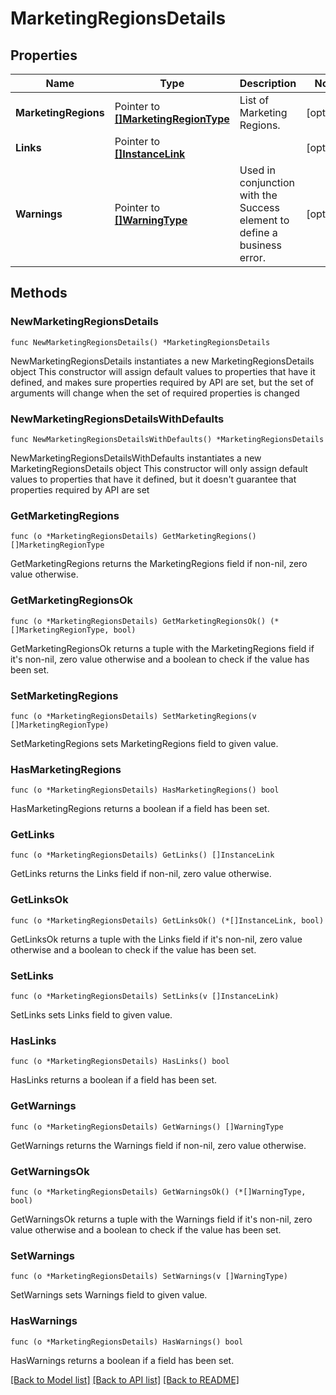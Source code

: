 # MarketingRegionsDetails

## Properties

Name | Type | Description | Notes
------------ | ------------- | ------------- | -------------
**MarketingRegions** | Pointer to [**[]MarketingRegionType**](MarketingRegionType.md) | List of Marketing Regions. | [optional] 
**Links** | Pointer to [**[]InstanceLink**](InstanceLink.md) |  | [optional] 
**Warnings** | Pointer to [**[]WarningType**](WarningType.md) | Used in conjunction with the Success element to define a business error. | [optional] 

## Methods

### NewMarketingRegionsDetails

`func NewMarketingRegionsDetails() *MarketingRegionsDetails`

NewMarketingRegionsDetails instantiates a new MarketingRegionsDetails object
This constructor will assign default values to properties that have it defined,
and makes sure properties required by API are set, but the set of arguments
will change when the set of required properties is changed

### NewMarketingRegionsDetailsWithDefaults

`func NewMarketingRegionsDetailsWithDefaults() *MarketingRegionsDetails`

NewMarketingRegionsDetailsWithDefaults instantiates a new MarketingRegionsDetails object
This constructor will only assign default values to properties that have it defined,
but it doesn't guarantee that properties required by API are set

### GetMarketingRegions

`func (o *MarketingRegionsDetails) GetMarketingRegions() []MarketingRegionType`

GetMarketingRegions returns the MarketingRegions field if non-nil, zero value otherwise.

### GetMarketingRegionsOk

`func (o *MarketingRegionsDetails) GetMarketingRegionsOk() (*[]MarketingRegionType, bool)`

GetMarketingRegionsOk returns a tuple with the MarketingRegions field if it's non-nil, zero value otherwise
and a boolean to check if the value has been set.

### SetMarketingRegions

`func (o *MarketingRegionsDetails) SetMarketingRegions(v []MarketingRegionType)`

SetMarketingRegions sets MarketingRegions field to given value.

### HasMarketingRegions

`func (o *MarketingRegionsDetails) HasMarketingRegions() bool`

HasMarketingRegions returns a boolean if a field has been set.

### GetLinks

`func (o *MarketingRegionsDetails) GetLinks() []InstanceLink`

GetLinks returns the Links field if non-nil, zero value otherwise.

### GetLinksOk

`func (o *MarketingRegionsDetails) GetLinksOk() (*[]InstanceLink, bool)`

GetLinksOk returns a tuple with the Links field if it's non-nil, zero value otherwise
and a boolean to check if the value has been set.

### SetLinks

`func (o *MarketingRegionsDetails) SetLinks(v []InstanceLink)`

SetLinks sets Links field to given value.

### HasLinks

`func (o *MarketingRegionsDetails) HasLinks() bool`

HasLinks returns a boolean if a field has been set.

### GetWarnings

`func (o *MarketingRegionsDetails) GetWarnings() []WarningType`

GetWarnings returns the Warnings field if non-nil, zero value otherwise.

### GetWarningsOk

`func (o *MarketingRegionsDetails) GetWarningsOk() (*[]WarningType, bool)`

GetWarningsOk returns a tuple with the Warnings field if it's non-nil, zero value otherwise
and a boolean to check if the value has been set.

### SetWarnings

`func (o *MarketingRegionsDetails) SetWarnings(v []WarningType)`

SetWarnings sets Warnings field to given value.

### HasWarnings

`func (o *MarketingRegionsDetails) HasWarnings() bool`

HasWarnings returns a boolean if a field has been set.


[[Back to Model list]](../README.md#documentation-for-models) [[Back to API list]](../README.md#documentation-for-api-endpoints) [[Back to README]](../README.md)


